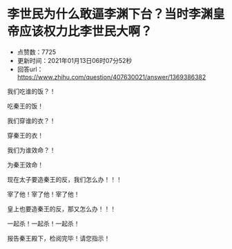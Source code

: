 # 李世民为什么敢逼李渊下台？当时李渊皇帝应该权力比李世民大啊？
- 点赞数：7725
- 更新时间：2021年01月13日06时07分52秒
- 回答url：https://www.zhihu.com/question/407630021/answer/1369386382
<body>
 <p data-pid="pusrZyYn">我们吃谁的饭？！</p>
 <p data-pid="eL-Gv0i1">吃秦王的饭！</p>
 <p data-pid="b2tj1qMb">我们穿谁的衣？！</p>
 <p data-pid="KYn5wq3c">穿秦王的衣！</p>
 <p data-pid="HHE8N7tc">我们为谁效命？！</p>
 <p data-pid="V8dL_1rH">为秦王效命！</p>
 <p data-pid="oJfRP_Nj">现在太子要造秦王的反，我们怎么办！！！</p>
 <p data-pid="kIyy9vIS">宰了他！宰了他！宰了他！</p>
 <p data-pid="9A3xSwvs">皇上也要造秦王的反，那又怎么办！！！</p>
 <p data-pid="g4aoDPHG">一起杀！一起杀！一起杀！</p>
 <p data-pid="vgnkV7ZK">报告秦王殿下，检阅完毕！请您指示！</p>
</body>